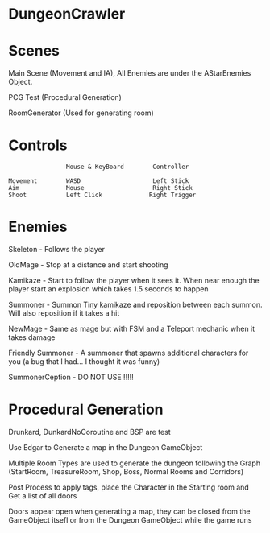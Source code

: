 # DungeonCrawler

# Scenes
Main Scene (Movement and IA), All Enemies are under the AStarEnemies Object.

PCG Test (Procedural Generation)

RoomGenerator (Used for generating room)

# Controls
                    Mouse & KeyBoard        Controller
    
    Movement        WASD                    Left Stick
    Aim             Mouse                   Right Stick
    Shoot           Left Click             Right Trigger


# Enemies

Skeleton - Follows the player

OldMage - Stop at a distance and start shooting 

Kamikaze - Start to follow the player when it sees it. When near enough the player start an explosion which takes 1.5 seconds to happen 

Summoner - Summon Tiny kamikaze and reposition between each summon. Will also reposition if it takes a hit 

NewMage - Same as mage but with FSM and a Teleport mechanic when it takes damage

Friendly Summoner - A summoner that spawns additional characters for you (a bug that I had... I thought it was funny)

SummonerCeption - DO NOT USE !!!!!

# Procedural Generation

Drunkard, DunkardNoCoroutine and BSP are test

Use Edgar to Generate a map in the Dungeon GameObject

Multiple Room Types are used to generate the dungeon following the Graph (StartRoom, TreasureRoom, Shop, Boss, Normal Rooms and Corridors)

Post Process to apply tags, place the Character in the Starting room and Get a list of all doors

Doors appear open when generating a map, they can be closed from the GameObject itsefl or from the Dungeon GameObject while the game runs